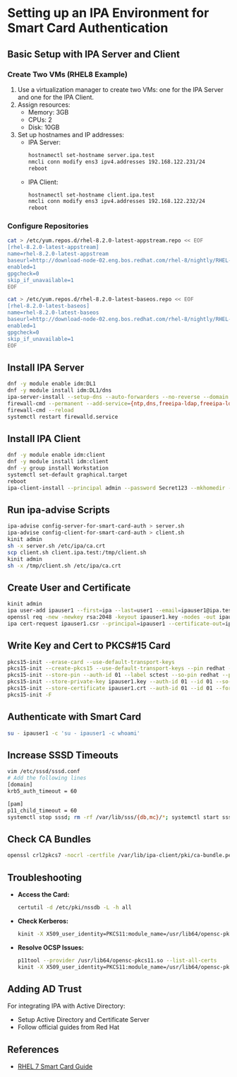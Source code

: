 # Setting up an IPA Environment for Smart Card Authentication

## Basic Setup with IPA Server and Client

### Create Two VMs (RHEL8 Example)
1. Use a virtualization manager to create two VMs: one for the IPA Server and one for the IPA Client.
2. Assign resources:
   - Memory: 3GB
   - CPUs: 2
   - Disk: 10GB
3. Set up hostnames and IP addresses:
   - IPA Server:
     ```bash
     hostnamectl set-hostname server.ipa.test
     nmcli conn modify ens3 ipv4.addresses 192.168.122.231/24
     reboot
     ```
   - IPA Client:
     ```bash
     hostnamectl set-hostname client.ipa.test
     nmcli conn modify ens3 ipv4.addresses 192.168.122.232/24
     reboot
     ```

### Configure Repositories
```bash
cat > /etc/yum.repos.d/rhel-8.2.0-latest-appstream.repo << EOF
[rhel-8.2.0-latest-appstream]
name=rhel-8.2.0-latest-appstream
baseurl=http://download-node-02.eng.bos.redhat.com/rhel-8/nightly/RHEL-8/latest-RHEL-8.2.0/compose/AppStream/x86_64/os/
enabled=1
gpgcheck=0
skip_if_unavailable=1
EOF
```

```bash
cat > /etc/yum.repos.d/rhel-8.2.0-latest-baseos.repo << EOF
[rhel-8.2.0-latest-baseos]
name=rhel-8.2.0-latest-baseos
baseurl=http://download-node-02.eng.bos.redhat.com/rhel-8/nightly/RHEL-8/latest-RHEL-8.2.0/compose/BaseOS/x86_64/os/
enabled=1
gpgcheck=0
skip_if_unavailable=1
EOF
```

## Install IPA Server
```bash
dnf -y module enable idm:DL1
dnf -y module install idm:DL1/dns
ipa-server-install --setup-dns --auto-forwarders --no-reverse --domain ipa.test --realm IPA.TEST --admin-password Secret123 --ds-password Secret123 --mkhomedir --unattended
firewall-cmd --permanent --add-service={ntp,dns,freeipa-ldap,freeipa-ldaps,freeipa-trust}
firewall-cmd --reload
systemctl restart firewalld.service
```

## Install IPA Client
```bash
dnf -y module enable idm:client
dnf -y module install idm:client
dnf -y group install Workstation
systemctl set-default graphical.target
reboot
ipa-client-install --principal admin --password Secret123 --mkhomedir --unattended
```

## Run ipa-advise Scripts
```bash
ipa-advise config-server-for-smart-card-auth > server.sh
ipa-advise config-client-for-smart-card-auth > client.sh
kinit admin
sh -x server.sh /etc/ipa/ca.crt
scp client.sh client.ipa.test:/tmp/client.sh
kinit admin
sh -x /tmp/client.sh /etc/ipa/ca.crt
```

## Create User and Certificate
```bash
kinit admin
ipa user-add ipauser1 --first=ipa --last=user1 --email=ipauser1@ipa.test --password
openssl req -new -newkey rsa:2048 -keyout ipauser1.key -nodes -out ipauser1.csr -subj '/CN=ipauser1'
ipa cert-request ipauser1.csr --principal=ipauser1 --certificate-out=ipauser1.crt
```

## Write Key and Cert to PKCS#15 Card
```bash
pkcs15-init --erase-card --use-default-transport-keys
pkcs15-init --create-pkcs15 --use-default-transport-keys --pin redhat --puk redhat --so-pin redhat --so-puk redhat
pkcs15-init --store-pin --auth-id 01 --label sctest --so-pin redhat --pin redhat --puk redhat
pkcs15-init --store-private-key ipauser1.key --auth-id 01 --id 01 --so-pin redhat --pin redhat
pkcs15-init --store-certificate ipauser1.crt --auth-id 01 --id 01 --format pem --so-pin redhat --pin redhat
pkcs15-init -F
```

## Authenticate with Smart Card
```bash
su - ipauser1 -c 'su - ipauser1 -c whoami'
```

## Increase SSSD Timeouts
```bash
vim /etc/sssd/sssd.conf
# Add the following lines
[domain]
krb5_auth_timeout = 60

[pam]
p11_child_timeout = 60
systemctl stop sssd; rm -rf /var/lib/sss/{db,mc}/*; systemctl start sssd
```

## Check CA Bundles
```bash
openssl crl2pkcs7 -nocrl -certfile /var/lib/ipa-client/pki/ca-bundle.pem | openssl pkcs7 -print_certs -text -noout | egrep 'Issuer:|Subject:'
```

## Troubleshooting
- **Access the Card:**
  ```bash
  certutil -d /etc/pki/nssdb -L -h all
  ```
- **Check Kerberos:**
  ```bash
  kinit -X X509_user_identity=PKCS11:module_name=/usr/lib64/opensc-pkcs11.so ipauser1
  ```
- **Resolve OCSP Issues:**
  ```bash
  p11tool --provider /usr/lib64/opensc-pkcs11.so --list-all-certs
  kinit -X X509_user_identity=PKCS11:module_name=/usr/lib64/opensc-pkcs11.so:certid=01 ipauser1
  ```

## Adding AD Trust
For integrating IPA with Active Directory:
- Setup Active Directory and Certificate Server
- Follow official guides from Red Hat

## References
- [RHEL 7 Smart Card Guide](https://access.redhat.com/documentation/en-us/red_hat_enterprise_linux/7/html/linux_domain_identity_authentication_and_policy_guide/smart-cards)

